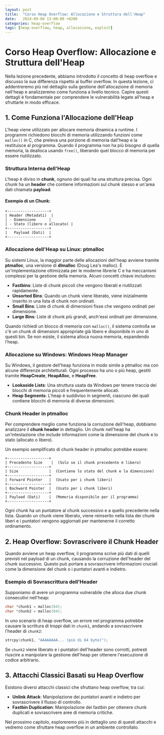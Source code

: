 ```yaml
---
layout: post
title:  "Corso Heap Overflow: Allocazione e Struttura dell'Heap"
date:   2024-09-08 13:00:00 +0200
categories: heap-overflow
tags: [heap-overflow, heap, allocazione, exploit]
---
```


# Corso Heap Overflow: Allocazione e Struttura dell'Heap

Nella lezione precedente, abbiamo introdotto il concetto di heap overflow e discusso la sua differenza rispetto ai buffer overflow. In questa lezione, ci addentreremo più nel dettaglio sulla gestione dell'allocazione di memoria nell'heap e analizzeremo come funziona a livello tecnico. Capire questi dettagli è fondamentale per comprendere le vulnerabilità legate all'heap e sfruttarle in modo efficace.

## 1. Come Funziona l'Allocazione dell'Heap

L'heap viene utilizzato per allocare memoria dinamica a runtime. I programmi richiedono blocchi di memoria utilizzando funzioni come `malloc()` in C, che preleva una porzione di memoria dall'heap e la restituisce al programma. Quando il programma non ha più bisogno di quella memoria, la dealloca usando `free()`, liberando quel blocco di memoria per essere riutilizzato.

### Struttura Interna dell'Heap

L'heap è diviso in **chunk**, ognuno dei quali ha una struttura precisa. Ogni chunk ha un **header** che contiene informazioni sul chunk stesso e un'area dati chiamata **payload**.

#### Esempio di un Chunk:

```
+-------------------+
| Header (Metadati)  |
| - Dimensione      |
| - Stato (libero o allocato) |
+-------------------+
|   Payload (Dati)  |
+-------------------+
```

### Allocazione dell'Heap su Linux: ptmalloc

Su sistemi Linux, la maggior parte delle allocazioni dell'heap avviene tramite **ptmalloc**, una versione di **dlmalloc** (Doug Lea's malloc). È un'implementazione ottimizzata per le moderne librerie C e ha meccanismi complessi per la gestione della memoria. Alcuni concetti chiave includono:

- **Fastbins**: Liste di chunk piccoli che vengono liberati e riutilizzati rapidamente.
- **Unsorted Bins**: Quando un chunk viene liberato, viene inizialmente inserito in una lista di chunk non ordinati.
- **Small Bins**: Liste di chunk di dimensioni fisse che vengono ordinati per dimensione.
- **Large Bins**: Liste di chunk più grandi, anch'essi ordinati per dimensione.

Quando richiedi un blocco di memoria con `malloc()`, il sistema controlla se c'è un chunk di dimensioni appropriate già libero e disponibile in uno di questi bin. Se non esiste, il sistema alloca nuova memoria, espandendo l'heap.

### Allocazione su Windows: Windows Heap Manager

Su Windows, il gestore dell'heap funziona in modo simile a ptmalloc ma con alcune differenze architetturali. Ogni processo ha uno o più heap, gestiti tramite **HeapCreate**, **HeapAlloc**, e **HeapFree**.

- **Lookaside Lists**: Una struttura usata da Windows per tenere traccia dei blocchi di memoria piccoli e frequentemente allocati.
- **Heap Segments**: L'heap è suddiviso in segmenti, ciascuno dei quali contiene blocchi di memoria di diverse dimensioni.

### Chunk Header in ptmalloc

Per comprendere meglio come funziona la corruzione dell'heap, dobbiamo analizzare il **chunk header** in dettaglio. Un chunk nell'heap ha un'intestazione che include informazioni come la dimensione del chunk e lo stato (allocato o libero).

Un esempio semplificato di chunk header in ptmalloc potrebbe essere:

```
+-------------------+
| Precedente Size    |  (Solo se il chunk precedente è libero)
+-------------------+
| Size              |  (Contiene lo stato del chunk e la dimensione)
+-------------------+
| Forward Pointer   |  (Usato per i chunk liberi)
+-------------------+
| Backward Pointer  |  (Usato per i chunk liberi)
+-------------------+
| Payload (Dati)    |  (Memoria disponibile per il programma)
+-------------------+
```

Ogni chunk ha un puntatore al chunk successivo e a quello precedente nella lista. Quando un chunk viene liberato, viene reinserito nella lista dei chunk liberi e i puntatori vengono aggiornati per mantenerne il corretto ordinamento.

## 2. Heap Overflow: Sovrascrivere il Chunk Header

Quando avviene un heap overflow, il programma scrive più dati di quelli previsti nel payload di un chunk, causando la corruzione dell'header del chunk successivo. Questo può portare a sovrascrivere informazioni cruciali come la dimensione del chunk o i puntatori avanti e indietro.

### Esempio di Sovrascrittura dell'Header

Supponiamo di avere un programma vulnerabile che alloca due chunk consecutivi nell'heap:

```c
char *chunk1 = malloc(64);
char *chunk2 = malloc(64);
```

In uno scenario di heap overflow, un errore nel programma potrebbe causare la scrittura di troppi dati in `chunk1`, andando a sovrascrivere l'header di `chunk2`:

```c
strcpy(chunk1, "AAAAAAAA... (più di 64 byte)");
```

Se `chunk2` viene liberato e i puntatori dell'header sono corrotti, potresti riuscire a manipolare la gestione dell'heap per ottenere l'esecuzione di codice arbitrario.

## 3. Attacchi Classici Basati su Heap Overflow

Esistono diversi attacchi classici che sfruttano heap overflow, tra cui:

- **Unlink Attack**: Manipolazione dei puntatori avanti e indietro per sovrascrivere il flusso di controllo.
- **Fastbin Duplication**: Manipolazione dei fastbin per ottenere chunk duplicati e sovrascrivere aree di memoria critiche.

Nel prossimo capitolo, esploreremo più in dettaglio uno di questi attacchi e vedremo come sfruttare heap overflow in un ambiente controllato.

